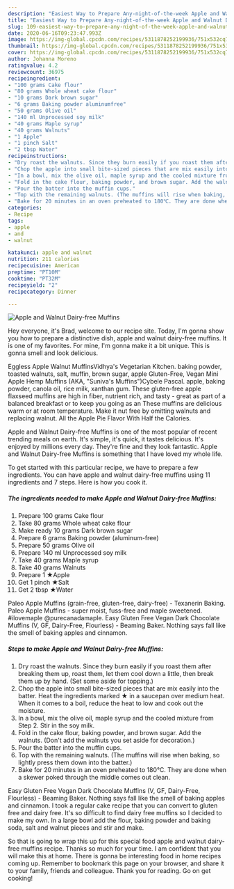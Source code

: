 ```yaml
---
description: "Easiest Way to Prepare Any-night-of-the-week Apple and Walnut Dairy-free Muffins"
title: "Easiest Way to Prepare Any-night-of-the-week Apple and Walnut Dairy-free Muffins"
slug: 109-easiest-way-to-prepare-any-night-of-the-week-apple-and-walnut-dairy-free-muffins
date: 2020-06-16T09:23:47.993Z
image: https://img-global.cpcdn.com/recipes/5311878252199936/751x532cq70/apple-and-walnut-dairy-free-muffins-recipe-main-photo.jpg
thumbnail: https://img-global.cpcdn.com/recipes/5311878252199936/751x532cq70/apple-and-walnut-dairy-free-muffins-recipe-main-photo.jpg
cover: https://img-global.cpcdn.com/recipes/5311878252199936/751x532cq70/apple-and-walnut-dairy-free-muffins-recipe-main-photo.jpg
author: Johanna Moreno
ratingvalue: 4.2
reviewcount: 36975
recipeingredient:
- "100 grams Cake flour"
- "80 grams Whole wheat cake flour"
- "10 grams Dark brown sugar"
- "6 grams Baking powder aluminumfree"
- "50 grams Olive oil"
- "140 ml Unprocessed soy milk"
- "40 grams Maple syrup"
- "40 grams Walnuts"
- "1 Apple"
- "1 pinch Salt"
- "2 tbsp Water"
recipeinstructions:
- "Dry roast the walnuts. Since they burn easily if you roast them after breaking them up, roast them, let them cool down a little, then break them up by hand. (Set some aside for topping.)"
- "Chop the apple into small bite-sized pieces that are mix easily into the batter. Heat the ingredients marked ★ in a saucepan over medium heat. When it comes to a boil, reduce the heat to low and cook out the moisture."
- "In a bowl, mix the olive oil, maple syrup and the cooled mixture from Step 2. Stir in the soy milk."
- "Fold in the cake flour, baking powder, and brown sugar. Add the walnuts. (Don&#39;t add the walnuts you set aside for decoration.)"
- "Pour the batter into the muffin cups."
- "Top with the remaining walnuts. (The muffins will rise when baking, so lightly press them down into the batter.)"
- "Bake for 20 minutes in an oven preheated to 180℃. They are done when a skewer poked through the middle comes out clean."
categories:
- Recipe
tags:
- apple
- and
- walnut

katakunci: apple and walnut 
nutrition: 211 calories
recipecuisine: American
preptime: "PT10M"
cooktime: "PT32M"
recipeyield: "2"
recipecategory: Dinner

---
```



![Apple and Walnut Dairy-free Muffins](https://img-global.cpcdn.com/recipes/5311878252199936/751x532cq70/apple-and-walnut-dairy-free-muffins-recipe-main-photo.jpg)

Hey everyone, it's Brad, welcome to our recipe site. Today, I'm gonna show you how to prepare a distinctive dish, apple and walnut dairy-free muffins. It is one of my favorites. For mine, I'm gonna make it a bit unique. This is gonna smell and look delicious.

Eggless Apple Walnut MuffinsVidhya&#39;s Vegetarian Kitchen. baking powder, toasted walnuts, salt, muffin, brown sugar, apple Gluten-Free, Vegan Mini Apple Hemp Muffins (AKA, &#34;Suniva&#39;s Muffins&#34;)Cybele Pascal. apple, baking powder, canola oil, rice milk, xanthan gum. These gluten-free apple flaxseed muffins are high in fiber, nutrient rich, and tasty - great as part of a balanced breakfast or to keep you going as an These muffins are delicious warm or at room temperature. Make it nut free by omitting walnuts and replacing walnut. All the Apple Pie Flavor With Half the Calories.

Apple and Walnut Dairy-free Muffins is one of the most popular of recent trending meals on earth. It's simple, it's quick, it tastes delicious. It's enjoyed by millions every day. They're fine and they look fantastic. Apple and Walnut Dairy-free Muffins is something that I have loved my whole life.


To get started with this particular recipe, we have to prepare a few ingredients. You can have apple and walnut dairy-free muffins using 11 ingredients and 7 steps. Here is how you cook it.

<!--inarticleads1-->

##### The ingredients needed to make Apple and Walnut Dairy-free Muffins:

1. Prepare 100 grams Cake flour
1. Take 80 grams Whole wheat cake flour
1. Make ready 10 grams Dark brown sugar
1. Prepare 6 grams Baking powder (aluminum-free)
1. Prepare 50 grams Olive oil
1. Prepare 140 ml Unprocessed soy milk
1. Take 40 grams Maple syrup
1. Take 40 grams Walnuts
1. Prepare 1 ★Apple
1. Get 1 pinch ★Salt
1. Get 2 tbsp ★Water


Paleo Apple Muffins (grain-free, gluten-free, dairy-free) - Texanerin Baking. Paleo Apple Muffins - super moist, fuss-free and maple sweetened. #ilovemaple @purecanadamaple. Easy Gluten Free Vegan Dark Chocolate Muffins (V, GF, Dairy-Free, Flourless) - Beaming Baker. Nothing says fall like the smell of baking apples and cinnamon. 

<!--inarticleads2-->

##### Steps to make Apple and Walnut Dairy-free Muffins:

1. Dry roast the walnuts. Since they burn easily if you roast them after breaking them up, roast them, let them cool down a little, then break them up by hand. (Set some aside for topping.)
1. Chop the apple into small bite-sized pieces that are mix easily into the batter. Heat the ingredients marked ★ in a saucepan over medium heat. When it comes to a boil, reduce the heat to low and cook out the moisture.
1. In a bowl, mix the olive oil, maple syrup and the cooled mixture from Step 2. Stir in the soy milk.
1. Fold in the cake flour, baking powder, and brown sugar. Add the walnuts. (Don&#39;t add the walnuts you set aside for decoration.)
1. Pour the batter into the muffin cups.
1. Top with the remaining walnuts. (The muffins will rise when baking, so lightly press them down into the batter.)
1. Bake for 20 minutes in an oven preheated to 180℃. They are done when a skewer poked through the middle comes out clean.


Easy Gluten Free Vegan Dark Chocolate Muffins (V, GF, Dairy-Free, Flourless) - Beaming Baker. Nothing says fall like the smell of baking apples and cinnamon. I took a regular cake recipe that you can convert to gluten free and dairy free. It&#39;s so difficult to find dairy free muffins so I decided to make my own. In a large bowl add the flour, baking powder and baking soda, salt and walnut pieces and stir and make. 

So that is going to wrap this up for this special food apple and walnut dairy-free muffins recipe. Thanks so much for your time. I am confident that you will make this at home. There is gonna be interesting food in home recipes coming up. Remember to bookmark this page on your browser, and share it to your family, friends and colleague. Thank you for reading. Go on get cooking!
